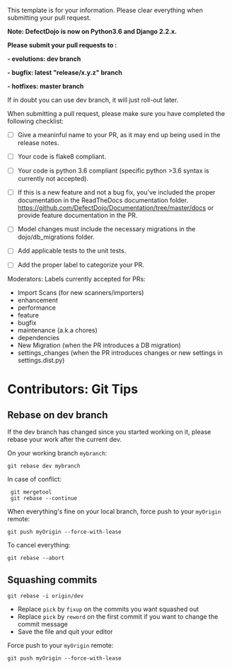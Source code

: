 This template is for your information. Please clear everything when submitting your pull request.

**Note: DefectDojo is now on Python3.6 and Django 2.2.x.**

**Please submit your pull requests to :**

**- evolutions: dev branch**

**- bugfix: latest "release/x.y.z" branch**

**- hotfixes: master branch**

If in doubt you can use dev branch, it will just roll-out later. 

When submitting a pull request, please make sure you have completed the following checklist:

- [ ] Give a meaninful name to your PR, as it may end up being used in the release notes.
- [ ] Your code is flake8 compliant.
- [ ] Your code is python 3.6 compliant (specific python >3.6 syntax is currently not accepted).
- [ ] If this is a new feature and not a bug fix, you've included the proper documentation in the ReadTheDocs documentation folder. https://github.com/DefectDojo/Documentation/tree/master/docs or provide feature documentation in the PR.
- [ ] Model changes must include the necessary migrations in the dojo/db_migrations folder.
- [ ] Add applicable tests to the unit tests.
- [ ] Add the proper label to categorize your PR.


Moderators: Labels currently accepted for PRs:
- Import Scans (for new scanners/importers)
- enhancement
- performance
- feature
- bugfix
- maintenance (a.k.a chores)
- dependencies
- New Migration (when the PR introduces a DB migration)
- settings_changes (when the PR introduces changes or new settings in settings.dist.py)

# Contributors: Git Tips
## Rebase on dev branch
If the dev branch has changed since you started working on it, please rebase your work after the current dev.

On your working branch `mybranch`:
```
git rebase dev mybranch
```
In case of conflict:
```
 git mergetool
 git rebase --continue
 ```

When everything's fine on your local branch, force push to your `myOrigin` remote: 
```
git push myOrigin --force-with-lease
```

To cancel everything: 
```
git rebase --abort
```


## Squashing commits
```
git rebase -i origin/dev
```
- Replace `pick` by `fixup` on the commits you want squashed out
- Replace `pick` by `reword` on the first commit if you want to change the commit message
- Save the file and quit your editor

Force push to your `myOrigin` remote: 
```
git push myOrigin --force-with-lease
```
